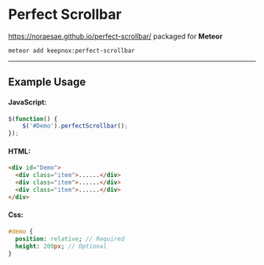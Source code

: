 # Perfect Scrollbar

https://noraesae.github.io/perfect-scrollbar/ packaged for **Meteor**


```
meteor add keepnox:perfect-scrollbar
```
___


## Example Usage
#### JavaScript:
```js
$(function() {
    $('#Demo').perfectScrollbar();
});
```

#### HTML:
```html
<div id="Demo">
  <div class="item">......</div>
  <div class="item">......</div>
  <div class="item">......</div>
</div>
```
#### Css:
```sass
#demo {
  position: relative; // Required
  height: 200px; // Optional
}
```
